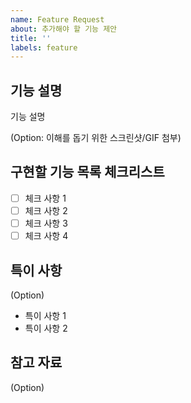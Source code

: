 ```yaml
---
name: Feature Request
about: 추가해야 할 기능 제안
title: ''
labels: feature
---
```


## 기능 설명

기능 설명

(Option: 이해를 돕기 위한 스크린샷/GIF 첨부)

## 구현할 기능 목록 체크리스트

- [ ] 체크 사항 1
- [ ] 체크 사항 2
- [ ] 체크 사항 3
- [ ] 체크 사항 4

## 특이 사항

(Option)

- 특이 사항 1
- 특이 사항 2

## 참고 자료

(Option)
